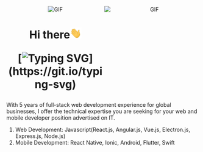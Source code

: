 <p align="center">
<img alt="GIF" src="https://github.com/arsentieva/arsentieva/blob/main/code.gif?raw=true" height="200" width="49%" />
<img align="right" alt="GIF" src="https://github.com/abhisheknaiidu/abhisheknaiidu/blob/master/code.gif?raw=true" width="49%" height="200" />
</p>

<h1 align="center">Hi there<img src="https://raw.githubusercontent.com/KevinPatel04/KevinPatel04/master/Hi.gif" width="30px">

[![Typing SVG](https://readme-typing-svg.herokuapp.com?font=Architects+Daughter&color=7AF79A&size=30&lines=Hey!+I+am+professional+web+developer;I+am+software+Developer...;)](https://git.io/typing-svg)
  
  
</h1>

<p align="center">

</p>

With 5 years of full-stack web development experience for global businesses, I offer the technical expertise you are seeking for your web and mobile developer position advertised on IT.

1. Web Development:
Javascript(React.js, Angular.js, Vue.js, Electron.js, Express.js, Node.js)
2. Mobile Development:
React Native, Ionic, Android, Flutter, Swift
